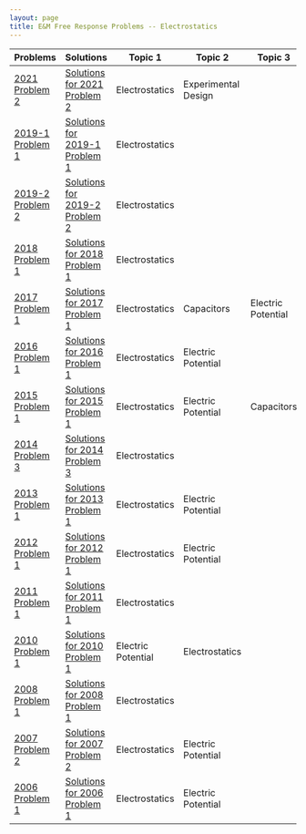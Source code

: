 ```yaml
---
layout: page
title: E&M Free Response Problems -- Electrostatics
---
```


| Problems                                                                                                                                 | Solutions                                                                                                                                              | Topic 1            | Topic 2             | Topic 3            |
| ---------------------------------------------------------------------------------------------------------------------------------------- | ------------------------------------------------------------------------------------------------------------------------------------------------------ | ------------------ | ------------------- | ------------------ |
| [2021 Problem 2](https://drive.google.com/open?id=1s8acTmrKuTkXovLsOtC6A-SlvqtO6Wb3&authuser=matthew.dudak%40cusd200.org&usp=drive_fs)   | [Solutions for 2021 Problem 2](https://drive.google.com/open?id=1GogpCdIP4XDHm0HMvDa1mIIEVa1RLLzn&authuser=matthew.dudak%40cusd200.org&usp=drive_fs)   | Electrostatics     | Experimental Design |                    |
| [2019-1 Problem 1](https://drive.google.com/open?id=1sDSPn1PdSy4F7Gh0LAHkGgL_6sojfMyh&authuser=matthew.dudak%40cusd200.org&usp=drive_fs) | [Solutions for 2019-1 Problem 1](https://drive.google.com/open?id=1Gth_UYsjjA8Ed5kfi_NwF0rJsQYOtvPU&authuser=matthew.dudak%40cusd200.org&usp=drive_fs) | Electrostatics     |                     |                    |
| [2019-2 Problem 2](https://drive.google.com/open?id=1sKGS68CtfYfFFh6Sfc-yIW8OvCNmo021&authuser=matthew.dudak%40cusd200.org&usp=drive_fs) | [Solutions for 2019-2 Problem 2](https://drive.google.com/open?id=1GzZwZ3c7PGvOeMLHZ6513_mCcw59Wyvk&authuser=matthew.dudak%40cusd200.org&usp=drive_fs) | Electrostatics     |                     |                    |
| [2018 Problem 1](https://drive.google.com/open?id=1sPOLNX-HAfNaqQalqVhNSuiN60Y12i7z&authuser=matthew.dudak%40cusd200.org&usp=drive_fs)   | [Solutions for 2018 Problem 1](https://drive.google.com/open?id=1H2UybdX4o4n_D-XxjwPTGF-hf-mLgWSK&authuser=matthew.dudak%40cusd200.org&usp=drive_fs)   | Electrostatics     |                     |                    |
| [2017 Problem 1](https://drive.google.com/open?id=1sVcxvgn_ufFKZ3moTjO6e4xgzFHtE_S9&authuser=matthew.dudak%40cusd200.org&usp=drive_fs)   | [Solutions for 2017 Problem 1](https://drive.google.com/open?id=1H6qmolgpSjBDMzw6iAHobDRaTT5jZmap&authuser=matthew.dudak%40cusd200.org&usp=drive_fs)   | Electrostatics     | Capacitors          | Electric Potential |
| [2016 Problem 1](https://drive.google.com/open?id=1smt9U_Ga8fxcFhZY1r0NSP4XQkgUD0E0&authuser=matthew.dudak%40cusd200.org&usp=drive_fs)   | [Solutions for 2016 Problem 1](https://drive.google.com/open?id=1HAvTE8wzEUyJ9DtLOJrwMYR3QmY8h6Vf&authuser=matthew.dudak%40cusd200.org&usp=drive_fs)   | Electrostatics     | Electric Potential  |                    |
| [2015 Problem 1](https://drive.google.com/open?id=1t1YkeuThEp640ugpq4GUGaFCYJOeBuQQ&authuser=matthew.dudak%40cusd200.org&usp=drive_fs)   | [Solutions for 2015 Problem 1](https://drive.google.com/open?id=1HIP_hMyO2BAm83rvUJKQvIxTEMNqgOmY&authuser=matthew.dudak%40cusd200.org&usp=drive_fs)   | Electrostatics     | Electric Potential  | Capacitors         |
| [2014 Problem 3](https://drive.google.com/open?id=1Fsllygur-MB_CXe656PsLAuzeDuMW6gN&authuser=matthew.dudak%40cusd200.org&usp=drive_fs)   | [Solutions for 2014 Problem 3](https://drive.google.com/open?id=1HV0FCSr4FhWOnlzMu_Tm1EeMQqiwL7Zy&authuser=matthew.dudak%40cusd200.org&usp=drive_fs)   | Electrostatics     |                     |                    |
| [2013 Problem 1](https://drive.google.com/open?id=1FsmBFyxzTgrsZVe0jcl3HjNUhtNO0YOo&authuser=matthew.dudak%40cusd200.org&usp=drive_fs)   | [Solutions for 2013 Problem 1](https://drive.google.com/open?id=1HVBCrC4SPXCz_7quAYQCxaJMhLxcwYzh&authuser=matthew.dudak%40cusd200.org&usp=drive_fs)   | Electrostatics     | Electric Potential  |                    |
| [2012 Problem 1](https://drive.google.com/open?id=1G8dJHRS4Sz_koQCvEeuxIk6h-QPH-B6t&authuser=matthew.dudak%40cusd200.org&usp=drive_fs)   | [Solutions for 2012 Problem 1](https://drive.google.com/open?id=1HguDDuD4zzTLd6zBhMAnGVg17EAO_-Vo&authuser=matthew.dudak%40cusd200.org&usp=drive_fs)   | Electrostatics     | Electric Potential  |                    |
| [2011 Problem 1](https://drive.google.com/open?id=1GJM2N7UU2lxbW7TSI0zmS_4AGU3HwvOd&authuser=matthew.dudak%40cusd200.org&usp=drive_fs)   | [Solutions for 2011 Problem 1](https://drive.google.com/open?id=1HquouCn0VXXtqN_3N0kA_Aa3rl_i3Nta&authuser=matthew.dudak%40cusd200.org&usp=drive_fs)   | Electrostatics     |                     |                    |
| [2010 Problem 1](https://drive.google.com/open?id=1GLv0Rb1qxBvU3sG39x_thforxf4WMWB7&authuser=matthew.dudak%40cusd200.org&usp=drive_fs)   | [Solutions for 2010 Problem 1](https://drive.google.com/open?id=1HuDx9LhqZobtFytqYfQz_j_DhPrGvbvK&authuser=matthew.dudak%40cusd200.org&usp=drive_fs)   | Electric Potential | Electrostatics      |                    |
| [2008 Problem 1](https://drive.google.com/open?id=1GWu1umuheeOYMVH0BlWTE51DQNLGTDbN&authuser=matthew.dudak%40cusd200.org&usp=drive_fs)   | [Solutions for 2008 Problem 1](https://drive.google.com/open?id=1Hyy4dapsKLc7oTgpboQBejybMc_zn3qi&authuser=matthew.dudak%40cusd200.org&usp=drive_fs)   | Electrostatics     |                     |                    |
| [2007 Problem 2](https://drive.google.com/open?id=1GdsqWZ9wJR7dv1i0KuW84OD1IHXTLew3&authuser=matthew.dudak%40cusd200.org&usp=drive_fs)   | [Solutions for 2007 Problem 2](https://drive.google.com/open?id=1IAmggVfMRzGI3Ao_GV3uya-QNZ-8Kh73&authuser=matthew.dudak%40cusd200.org&usp=drive_fs)   | Electrostatics     | Electric Potential  |                    |
| [2006 Problem 1](https://drive.google.com/open?id=1Gfpm9KSjjESlLB3SJlBYlGkUiXmT6nzI&authuser=matthew.dudak%40cusd200.org&usp=drive_fs)   | [Solutions for 2006 Problem 1](https://drive.google.com/open?id=1ICiRHM29TcikMEJ6stbqmNpZMV4w0rs4&authuser=matthew.dudak%40cusd200.org&usp=drive_fs)   | Electrostatics     | Electric Potential  |